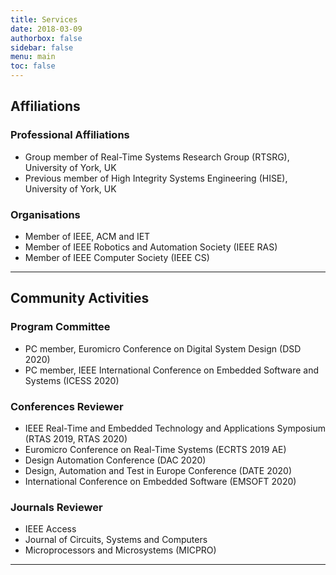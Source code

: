 ```yaml
---
title: Services
date: 2018-03-09
authorbox: false
sidebar: false
menu: main
toc: false
---
```


## Affiliations
### Professional Affiliations

- Group member of Real-Time Systems Research Group (RTSRG), University of York, UK
- Previous member of High Integrity Systems Engineering (HISE), University of York, UK


### Organisations

- Member of IEEE, ACM and IET
- Member of IEEE Robotics and Automation Society (IEEE RAS)
- Member of IEEE Computer Society (IEEE CS)

---

## Community Activities
### Program Committee

- PC member, Euromicro Conference on Digital System Design (DSD 2020)
- PC member, IEEE International Conference on Embedded Software and Systems (ICESS 2020)


### Conferences Reviewer

- IEEE Real-Time and Embedded Technology and Applications Symposium (RTAS 2019, RTAS 2020)
- Euromicro Conference on Real-Time Systems (ECRTS 2019 AE)
- Design Automation Conference (DAC 2020)
- Design, Automation and Test in Europe Conference (DATE 2020)
- International Conference on Embedded Software (EMSOFT 2020)


### Journals Reviewer

- IEEE Access
- Journal of Circuits, Systems and Computers
- Microprocessors and Microsystems (MICPRO)

---

